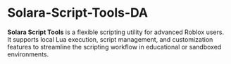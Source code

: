 # Solara-Script-Tools-DA
**Solara Script Tools** is a flexible scripting utility for advanced Roblox users. It supports local Lua execution, script management, and customization features to streamline the scripting workflow in educational or sandboxed environments.
